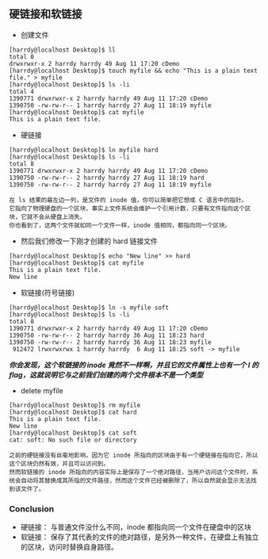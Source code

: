 ## 硬链接和软链接
* 创建文件
```linux
[harrdy@localhost Desktop]$ ll
total 0
drwxrwxr-x 2 harrdy harrdy 49 Aug 11 17:20 cDemo
[harrdy@localhost Desktop]$ touch myfile && echo "This is a plain text file." > myfile
[harrdy@localhost Desktop]$ ls -li
total 4
1390771 drwxrwxr-x 2 harrdy harrdy 49 Aug 11 17:20 cDemo
1390750 -rw-rw-r-- 1 harrdy harrdy 27 Aug 11 18:19 myfile
[harrdy@localhost Desktop]$ cat myfile 
This is a plain text file.
```
* 硬链接
```linux
[harrdy@localhost Desktop]$ ln myfile hard
[harrdy@localhost Desktop]$ ls -li
total 8
1390771 drwxrwxr-x 2 harrdy harrdy 49 Aug 11 17:20 cDemo
1390750 -rw-rw-r-- 2 harrdy harrdy 27 Aug 11 18:19 hard
1390750 -rw-rw-r-- 2 harrdy harrdy 27 Aug 11 18:19 myfile
```
```
在 ls 结果的最左边一列，是文件的 inode 值，你可以简单把它想成 C 语言中的指针。
它指向了物理硬盘的一个区块，事实上文件系统会维护一个引用计数，只要有文件指向这个区块，它就不会从硬盘上消失。
你也看到了，这两个文件就如同一个文件一样，inode 值相同，都指向同一个区块。
```
* 然后我们修改一下刚才创建的 hard 链接文件
```linux
[harrdy@localhost Desktop]$ echo "New line" >> hard
[harrdy@localhost Desktop]$ cat myfile 
This is a plain text file.
New line
```
* 软链接(符号链接)
```linux
[harrdy@localhost Desktop]$ ln -s myfile soft
[harrdy@localhost Desktop]$ ls -li
total 8
1390771 drwxrwxr-x 2 harrdy harrdy 49 Aug 11 17:20 cDemo
1390750 -rw-rw-r-- 2 harrdy harrdy 36 Aug 11 18:23 hard
1390750 -rw-rw-r-- 2 harrdy harrdy 36 Aug 11 18:23 myfile
 912472 lrwxrwxrwx 1 harrdy harrdy  6 Aug 11 18:25 soft -> myfile
```
***你会发现，这个软链接的 inode 竟然不一样啊，并且它的文件属性上也有一个 l 的 flag，这就说明它与之前我们创建的两个文件根本不是一个类型***
* delete myfile
```linux
[harrdy@localhost Desktop]$ rm myfile 
[harrdy@localhost Desktop]$ cat hard 
This is a plain text file.
New line
[harrdy@localhost Desktop]$ cat soft 
cat: soft: No such file or directory
```
```
之前的硬链接没有丝毫地影响，因为它 inode 所指向的区块由于有一个硬链接在指向它，所以这个区块仍然有效，并且可以访问到。
然而软链接的 inode 所指向的内容实际上是保存了一个绝对路径，当用户访问这个文件时，系统会自动将其替换成其所指的文件路径，然而这个文件已经被删除了，所以自然就会显示无法找到该文件了。
```
### Conclusion
* 硬链接： 与普通文件没什么不同，inode 都指向同一个文件在硬盘中的区块
* 软链接： 保存了其代表的文件的绝对路径，是另外一种文件，在硬盘上有独立的区块，访问时替换自身路径。